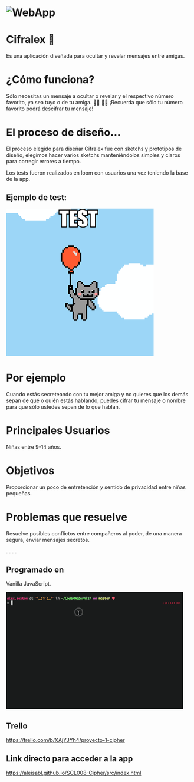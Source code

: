 # ![WebApp](https://images.unsplash.com/photo-1500995617113-cf789362a3e1?ixlib=rb-1.2.1&ixid=eyJhcHBfaWQiOjEyMDd9&auto=format&fit=crop&w=750&q=80)

  # Cifralex 🔎 
  Es una aplicación diseñada para ocultar y revelar mensajes entre amigas.


  # ¿Cómo funciona?
  Sólo necesitas un mensaje a ocultar o revelar y el respectivo número favorito, ya sea tuyo o de tu amiga.  🧚‍♀️ 🧚‍♀️ ¡Recuerda que sólo tu número favorito podrá descifrar tu mensaje!
  
  # El proceso de diseño...
  El proceso elegido para diseñar Cifralex fue con sketchs y prototipos de diseño, elegimos hacer varios sketchs manteniéndolos simples y claros para corregir errores a tiempo.

  Los tests fueron realizados en loom con usuarios una vez teniendo la base de la app.

   ## Ejemplo de test:

  ![](giphytest.gif)

  # Por ejemplo
  Cuando estás secreteando con tu mejor amiga y no quieres que los demás sepan de qué o quién estás hablando, puedes cifrar tu mensaje o nombre para que sólo ustedes sepan de lo que hablan.

  # Principales Usuarios
  Niñas entre 9-14 años.

  # Objetivos
  Proporcionar un poco de entretención y sentido de privacidad entre niñas pequeñas.

  # Problemas que resuelve
  Resuelve posibles conflictos entre compañeros al poder, de una manera segura, enviar mensajes secretos. 
  
  .
  .
  .
  .
  
## Programado en
   Vanilla JavaScript.

![](giphy.gif)

## Trello
https://trello.com/b/XAjYJYh4/proyecto-1-cipher

## Link directo para acceder a la app
  https://aleisabl.github.io/SCL008-Cipher/src/index.html
